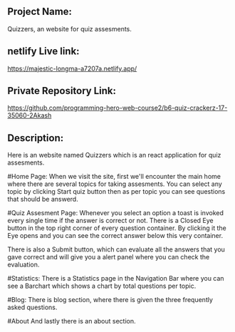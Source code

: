 ## Project Name: 
Quizzers, an website for quiz assesments.

## netlify Live link: 
https://majestic-longma-a7207a.netlify.app/

## Private Repository Link: 
https://github.com/programming-hero-web-course2/b6-quiz-crackerz-17-35060-2Akash

## Description:
Here is an website named Quizzers which is an react application for quiz assesments.

#Home Page:
When we visit the site, first we'll encounter the main home where there are several topics for taking assesments.
You can select any topic by clicking Start quiz button then as per topic you can see questions that should be answerd.

#Quiz Assesment Page:
Whenever you select an option a toast is invoked every single time if the answer is correct or not.
There is a Closed Eye button in the top right corner of every question container. By clicking it 
the Eye opens and you can see the correct answer below this very container. 

There is also a Submit button, which can evaluate all the answers that you gave correct and will give you a alert panel
where you can check the evaluation.

#Statistics:
There is a Statistics page in the Navigation Bar where you can see a Barchart which shows a chart by total questions per topic.

#Blog:
There is blog section, where there is given the three frequently asked questions.

#About
And lastly there is an about section.





